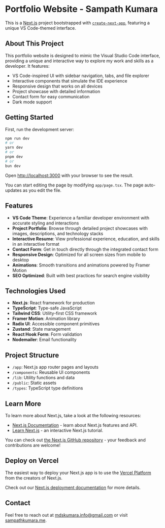 # Portfolio Website - Sampath Kumara

This is a [Next.js](https://nextjs.org/) project bootstrapped with [`create-next-app`](https://github.com/vercel/next.js/tree/canary/packages/create-next-app), featuring a unique VS Code-themed interface.

## About This Project

This portfolio website is designed to mimic the Visual Studio Code interface, providing a unique and interactive way to explore my work and skills as a developer. It features:

- VS Code-inspired UI with sidebar navigation, tabs, and file explorer
- Interactive components that simulate the IDE experience
- Responsive design that works on all devices
- Project showcase with detailed information
- Contact form for easy communication
- Dark mode support

## Getting Started

First, run the development server:

```bash
npm run dev
# or
yarn dev
# or
pnpm dev
# or
bun dev
```

Open [http://localhost:3000](http://localhost:3000) with your browser to see the result.

You can start editing the page by modifying `app/page.tsx`. The page auto-updates as you edit the file.

## Features

- **VS Code Theme**: Experience a familiar developer environment with accurate styling and interactions
- **Project Portfolio**: Browse through detailed project showcases with images, descriptions, and technology stacks
- **Interactive Resume**: View professional experience, education, and skills in an interactive format
- **Contact Form**: Get in touch directly through the integrated contact form
- **Responsive Design**: Optimized for all screen sizes from mobile to desktop
- **Animations**: Smooth transitions and animations powered by Framer Motion
- **SEO Optimized**: Built with best practices for search engine visibility

## Technologies Used

- **Next.js**: React framework for production
- **TypeScript**: Type-safe JavaScript
- **Tailwind CSS**: Utility-first CSS framework
- **Framer Motion**: Animation library
- **Radix UI**: Accessible component primitives
- **Zustand**: State management
- **React Hook Form**: Form validation
- **Nodemailer**: Email functionality

## Project Structure

- `/app`: Next.js app router pages and layouts
- `/components`: Reusable UI components
- `/lib`: Utility functions and data
- `/public`: Static assets
- `/types`: TypeScript type definitions

## Learn More

To learn more about Next.js, take a look at the following resources:

- [Next.js Documentation](https://nextjs.org/docs) - learn about Next.js features and API.
- [Learn Next.js](https://nextjs.org/learn) - an interactive Next.js tutorial.

You can check out [the Next.js GitHub repository](https://github.com/vercel/next.js/) - your feedback and contributions are welcome!

## Deploy on Vercel

The easiest way to deploy your Next.js app is to use the [Vercel Platform](https://vercel.com/new?utm_medium=default-template&filter=next.js&utm_source=create-next-app&utm_campaign=create-next-app-readme) from the creators of Next.js.

Check out our [Next.js deployment documentation](https://nextjs.org/docs/deployment) for more details.

## Contact

Feel free to reach out at mdskumara.info@gmail.com or visit [sampathkumara.me](https://sampathkumara.me).

